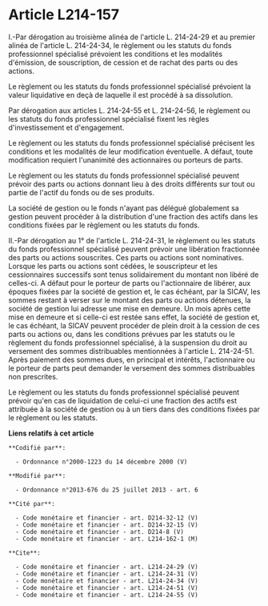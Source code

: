 # Article L214-157

I.-Par dérogation au troisième alinéa de l'article L. 214-24-29 et au premier alinéa de l'article L. 214-24-34, le règlement
ou les statuts du fonds professionnel spécialisé prévoient les conditions et les modalités d'émission, de souscription, de
cession et de rachat des parts ou des actions. 

Le règlement ou les statuts du fonds professionnel spécialisé prévoient la valeur liquidative en deçà de laquelle il est
procédé à sa dissolution. 

Par dérogation aux articles L. 214-24-55 et L. 214-24-56, le règlement ou les statuts du fonds professionnel spécialisé
fixent les règles d'investissement et d'engagement. 

Le règlement ou les statuts du fonds professionnel spécialisé précisent les conditions et les modalités de leur modification
éventuelle. A défaut, toute modification requiert l'unanimité des actionnaires ou porteurs de parts. 

Le règlement ou les statuts du fonds professionnel spécialisé peuvent prévoir des parts ou actions donnant lieu à des droits
différents sur tout ou partie de l'actif du fonds ou de ses produits. 

La société de gestion ou le fonds n'ayant pas délégué globalement sa gestion peuvent procéder à la distribution d'une
fraction des actifs dans les conditions fixées par le règlement ou les statuts du fonds. 

II.-Par dérogation au 1° de l'article L. 214-24-31, le règlement ou les statuts du fonds professionnel spécialisé peuvent
prévoir une libération fractionnée des parts ou actions souscrites. Ces parts ou actions sont nominatives. Lorsque les parts
ou actions sont cédées, le souscripteur et les cessionnaires successifs sont tenus solidairement du montant non libéré de
celles-ci. A défaut pour le porteur de parts ou l'actionnaire de libérer, aux époques fixées par la société de gestion et, le
cas échéant, par la SICAV, les sommes restant à verser sur le montant des parts ou actions détenues, la société de gestion
lui adresse une mise en demeure. Un mois après cette mise en demeure et si celle-ci est restée sans effet, la société de
gestion et, le cas échéant, la SICAV peuvent procéder de plein droit à la cession de ces parts ou actions ou, dans les
conditions prévues par les statuts ou le règlement du fonds professionnel spécialisé, à la suspension du droit au versement
des sommes distribuables mentionnées à l'article L. 214-24-51. Après paiement des sommes dues, en principal et intérêts,
l'actionnaire ou le porteur de parts peut demander le versement des sommes distribuables non prescrites. 

Le règlement ou les statuts du fonds professionnel spécialisé peuvent prévoir qu'en cas de liquidation de celui-ci une
fraction des actifs est attribuée à la société de gestion ou à un tiers dans des conditions fixées par le règlement ou les
statuts.

**Liens relatifs à cet article**

	**Codifié par**:

	  - Ordonnance n°2000-1223 du 14 décembre 2000 (V)

	**Modifié par**:

	  - Ordonnance n°2013-676 du 25 juillet 2013 - art. 6

	**Cité par**:

	  - Code monétaire et financier - art. D214-32-12 (V)
	  - Code monétaire et financier - art. D214-32-15 (V)
	  - Code monétaire et financier - art. D214-8 (V)
	  - Code monétaire et financier - art. L214-162-1 (M)

	**Cite**:

	  - Code monétaire et financier - art. L214-24-29 (V)
	  - Code monétaire et financier - art. L214-24-31 (V)
	  - Code monétaire et financier - art. L214-24-34 (V)
	  - Code monétaire et financier - art. L214-24-51 (V)
	  - Code monétaire et financier - art. L214-24-55 (V)
